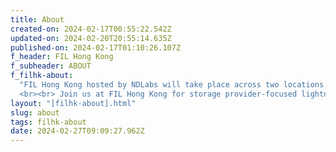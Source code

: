 ```yaml
---
title: About
created-on: 2024-02-17T00:55:22.542Z
updated-on: 2024-02-20T20:55:14.635Z
published-on: 2024-02-17T01:10:26.107Z
f_header: FIL Hong Kong
f_subheader: ABOUT
f_filhk-about:
  "FIL Hong Kong hosted by NDLabs will take place across two locations: the FIL Hong Kong Network Base (April 5 to 7) and the FIL Hong Kong stage at Web3 Festival (April 8). <b>Two separate applications are required to attend these events, so be sure to apply for both!</b>
  <br><br> Join us at FIL Hong Kong for storage provider-focused lightning talks, workshops, and plenty of coworking space for the Filecoin ecosystem! If you’re a Filecoin storage provider or want to explore decentralized storage for your business, join us for two days of exciting talks focused on Web3 trends, decentralized storage, DePIN, and more. <br><br> We look forward to bringing together developers, storage providers, clients, and ecosystem partners in one of the world’s emerging hubs for Web3 innovation!"
layout: "[filhk-about].html"
slug: about
tags: filhk-about
date: 2024-02-27T09:09:27.962Z
---
```


